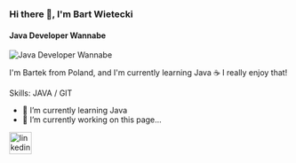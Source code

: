 ### Hi there 👋, I'm Bart Wietecki
#### Java Developer Wannabe
![Java Developer Wannabe](https://arturssmirnovs.github.io/github-profile-readme-generator/images/banner.png)

I'm Bartek from Poland, and I'm currently learning Java ☕ I really enjoy that!

Skills: JAVA / GIT

- 🌱 I’m currently learning Java 
- 🔭 I’m currently working on this page...


[<img src='https://cdn.jsdelivr.net/npm/simple-icons@3.0.1/icons/linkedin.svg' alt='linkedin' height='40'>](https://www.linkedin.com/in/https://www.linkedin.com/in/bartwietecki//)  

